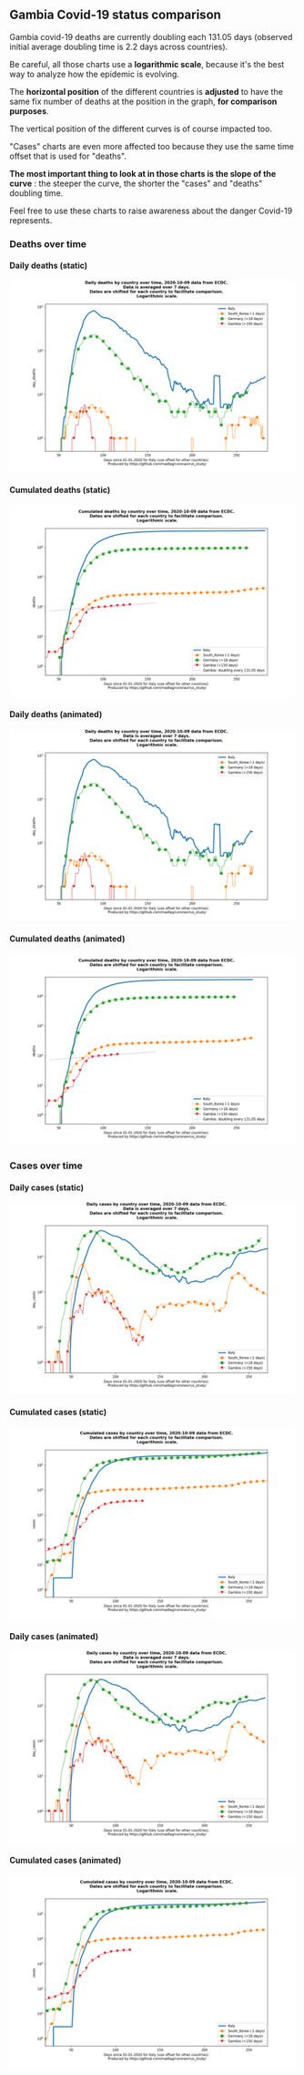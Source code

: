 ## Gambia Covid-19 status comparison 

Gambia covid-19 deaths are currently doubling each 131.05 days (observed initial average doubling time is 2.2 days across countries).



Be careful, all those charts use a **logarithmic scale**, because it's the best way to analyze how the epidemic is evolving.
 
The **horizontal position** of the different countries is **adjusted** to have the same fix number of deaths at the position in the graph, **for comparison purposes**.

The vertical position of the different curves is of course impacted too.

"Cases" charts are even more affected too because they use the same time offset that is used for "deaths".

**The most important thing to look at in those charts is the slope of the curve** : the steeper the curve, the shorter the "cases" and "deaths" doubling time.

Feel free to use these charts to raise awareness about the danger Covid-19 represents. 


 
### Deaths over time
 
#### Daily deaths (static)
![Gambia covid-19 daily deaths static chart](https://raw.githubusercontent.com/madlag/coronavirus_study/master/notebooks/graphs/2020-10-09/countries/Gambia/2020-10-09_Gambia_day_deaths.png "Gambia covid-19 day_deaths static chart")   
 
#### Cumulated deaths (static)
![Gambia covid-19 cumulated deaths static chart](https://raw.githubusercontent.com/madlag/coronavirus_study/master/notebooks/graphs/2020-10-09/countries/Gambia/2020-10-09_Gambia_deaths.png "Gambia covid-19 deaths static chart")   
 
#### Daily deaths (animated)
![Gambia covid-19 daily deaths animated chart](https://raw.githubusercontent.com/madlag/coronavirus_study/master/notebooks/graphs/2020-10-09/countries/Gambia/2020-10-09_Gambia_day_deaths.gif "Gambia covid-19 day_deaths animated chart")   
 
#### Cumulated deaths (animated)
![Gambia covid-19 cumulated deaths animated chart](https://raw.githubusercontent.com/madlag/coronavirus_study/master/notebooks/graphs/2020-10-09/countries/Gambia/2020-10-09_Gambia_deaths.gif "Gambia covid-19 deaths animated chart")   

 
### Cases over time
 
#### Daily cases (static)
![Gambia covid-19 daily cases static chart](https://raw.githubusercontent.com/madlag/coronavirus_study/master/notebooks/graphs/2020-10-09/countries/Gambia/2020-10-09_Gambia_day_cases.png "Gambia covid-19 day_cases static chart")   
 
#### Cumulated cases (static)
![Gambia covid-19 cumulated cases static chart](https://raw.githubusercontent.com/madlag/coronavirus_study/master/notebooks/graphs/2020-10-09/countries/Gambia/2020-10-09_Gambia_cases.png "Gambia covid-19 cases static chart")   
 
#### Daily cases (animated)
![Gambia covid-19 daily cases animated chart](https://raw.githubusercontent.com/madlag/coronavirus_study/master/notebooks/graphs/2020-10-09/countries/Gambia/2020-10-09_Gambia_day_cases.gif "Gambia covid-19 day_cases animated chart")   
 
#### Cumulated cases (animated)
![Gambia covid-19 cumulated cases animated chart](https://raw.githubusercontent.com/madlag/coronavirus_study/master/notebooks/graphs/2020-10-09/countries/Gambia/2020-10-09_Gambia_cases.gif "Gambia covid-19 cases animated chart")   

